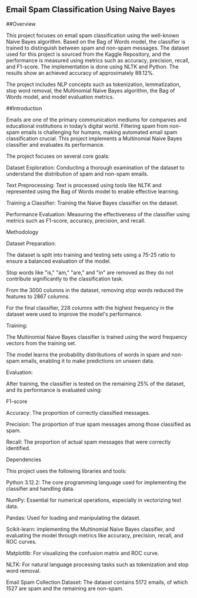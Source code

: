 **Email Spam Classification Using Naive Bayes**
---

##Overview

This project focuses on email spam classification using the well-known Naive Bayes algorithm. Based on the Bag of Words model, the classifier is trained to distinguish between spam and non-spam messages. The dataset used for this project is sourced from the Kaggle Repository, and the performance is measured using metrics such as accuracy, precision, recall, and F1-score. The implementation is done using NLTK and Python. The results show an achieved accuracy of approximately 89.12%.

The project includes NLP concepts such as tokenization, lemmatization, stop word removal, the Multinomial Naive Bayes algorithm, the Bag of Words model, and model evaluation metrics.

##Introduction

Emails are one of the primary communication mediums for companies and educational institutions in today’s digital world. Filtering spam from non-spam emails is challenging for humans, making automated email spam classification crucial. This project implements a Multinomial Naive Bayes classifier and evaluates its performance.

The project focuses on several core goals:

Dataset Exploration: Conducting a thorough examination of the dataset to understand the distribution of spam and non-spam emails.

Text Preprocessing: Text is processed using tools like NLTK and represented using the Bag of Words model to enable effective learning.

Training a Classifier: Training the Naive Bayes classifier on the dataset.

Performance Evaluation: Measuring the effectiveness of the classifier using metrics such as F1-score, accuracy, precision, and recall.

Methodology

Dataset Preparation:

The dataset is split into training and testing sets using a 75-25 ratio to ensure a balanced evaluation of the model.

Stop words like "is," "am," "are," and "in" are removed as they do not contribute significantly to the classification task.

From the 3000 columns in the dataset, removing stop words reduced the features to 2867 columns.

For the final classifier, 228 columns with the highest frequency in the dataset were used to improve the model's performance.

Training:

The Multinomial Naive Bayes classifier is trained using the word frequency vectors from the training set.

The model learns the probability distributions of words in spam and non-spam emails, enabling it to make predictions on unseen data.

Evaluation:

After training, the classifier is tested on the remaining 25% of the dataset, and its performance is evaluated using:

F1-score

Accuracy: The proportion of correctly classified messages.

Precision: The proportion of true spam messages among those classified as spam.

Recall: The proportion of actual spam messages that were correctly identified.

Dependencies

This project uses the following libraries and tools:

Python 3.12.2: The core programming language used for implementing the classifier and handling data.

NumPy: Essential for numerical operations, especially in vectorizing text data.

Pandas: Used for loading and manipulating the dataset.

Scikit-learn: implementing the Multinomial Naive Bayes classifier, and evaluating the model through metrics like accuracy, precision, recall, and ROC curves.

Matplotlib: For visualizing the confusion matrix and ROC curve.

NLTK: For natural language processing tasks such as tokenization and stop word removal.

Email Spam Collection Dataset: The dataset contains 5172 emails, of which 1527 are spam and the remaining are non-spam.

